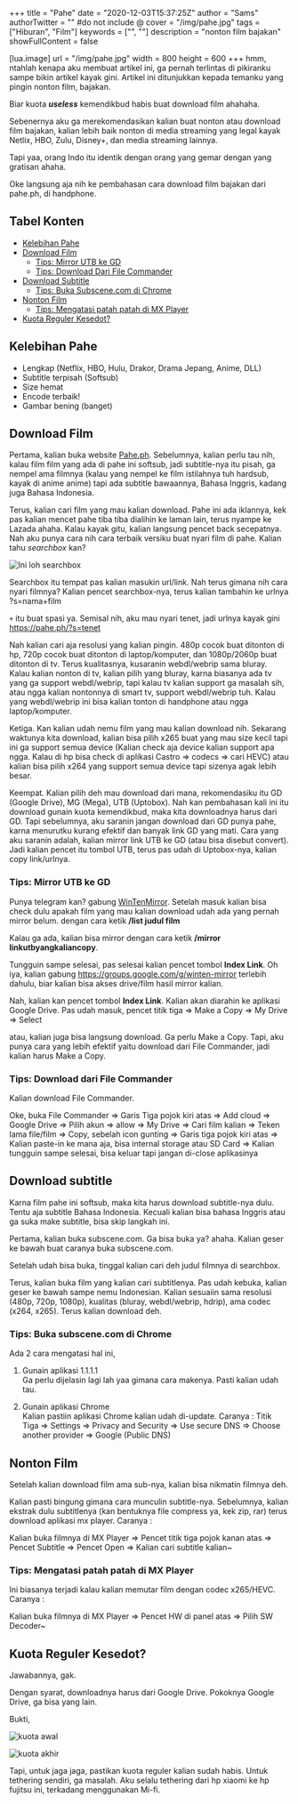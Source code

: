 +++
title = "Pahe"
date = "2020-12-03T15:37:25Z"
author = "Sams"
authorTwitter = "" #do not include @
cover = "/img/pahe.jpg"
tags = ["Hiburan", "Film"]
keywords = ["", ""]
description = "nonton film bajakan"
showFullContent = false

[lua.image]
url = "/img/pahe.jpg"
width = 800
height = 600
+++
hmm, ntahlah kenapa aku membuat artikel ini, ga pernah terlintas di pikiranku sampe bikin artikel kayak gini. Artikel ini ditunjukkan kepada temanku yang pingin nonton film, bajakan. 

Biar kuota **_useless_** kemendikbud habis buat download film ahahaha. 

Sebenernya aku ga merekomendasikan kalian buat nonton atau download film bajakan, kalian lebih baik nonton di media streaming yang legal kayak Netlix, HBO, Zulu, Disney+, dan media streaming lainnya. 

Tapi yaa, orang Indo itu identik dengan orang yang gemar dengan yang gratisan ahaha. 

Oke langsung aja nih ke pembahasan cara download film bajakan dari pahe.ph, di handphone. 

## Tabel Konten
- [Kelebihan Pahe](#kelebihan-pahe)
- [Download Film](#download-film)
  - [Tips: Mirror UTB ke GD](#tips-mirror-utb-ke-gd)
  - [Tips: Download Dari File Commander](#tips-download-dari-file-commander)
- [Download Subtitle](#download-subtitle)
  - [Tips: Buka Subscene.com di Chrome](#tips-buka-subscenecom-di-chrome)
- [Nonton Film](#nonton-film)
  - [Tips: Mengatasi patah patah di MX Player](#tips-mengatasi-patah-patah-di-mx-player)
- [Kuota Reguler Kesedot?](#kuota-reguler-kesedot)

## Kelebihan Pahe 
+ Lengkap (Netflix, HBO, Hulu, Drakor, Drama Jepang, Anime, DLL)
+ Subtitle terpisah (Softsub)
+ Size hemat
+ Encode terbaik! 
+ Gambar bening (banget)

## Download Film 
Pertama, kalian buka website [Pahe.ph](https://pahe.ph). Sebelumnya, kalian perlu tau nih, kalau film film yang ada di pahe ini softsub, jadi subtitle-nya itu pisah, ga nempel ama filmnya (kalau yang nempel ke film istilahnya tuh hardsub, kayak di anime anime) tapi ada subtitle bawaannya, Bahasa Inggris, kadang juga Bahasa Indonesia. 

Terus, kalian cari film yang mau kalian download. Pahe ini ada iklannya, kek pas kalian mencet pahe tiba tiba dialihin ke laman lain, terus nyampe ke Lazada ahaha. Kalau kayak gitu, kalian langsung pencet back secepatnya. Nah aku punya cara nih cara terbaik versiku buat nyari film di pahe. Kalian tahu _searchbox_ kan? 

![Ini loh searchbox](/img/searchbox.jpg)

Searchbox itu tempat pas kalian masukin url/link. Nah terus gimana nih cara nyari filmnya? Kalian pencet searchbox-nya, terus kalian tambahin ke urlnya ?s=nama+film

`+` itu buat spasi ya. Semisal nih, aku mau nyari tenet, jadi urlnya kayak gini https://pahe.ph/?s=tenet

Nah kalian cari aja resolusi yang kalian pingin. 480p cocok buat ditonton di hp, 720p cocok buat ditonton di laptop/komputer, dan 1080p/2060p buat ditonton di tv. 
Terus kualitasnya, kusaranin webdl/webrip sama bluray. Kalau kalian nonton di tv, kalian pilih yang bluray, karna biasanya ada tv yang ga support webdl/webrip, tapi kalau tv kalian support ga masalah sih, atau ngga kalian nontonnya di smart tv, support webdl/webrip tuh. Kalau yang webdl/webrip ini bisa kalian tonton di handphone atau ngga laptop/komputer. 

Ketiga. Kan kalian udah nemu film yang mau kalian download nih. Sekarang waktunya kita download, kalian bisa pilih x265 buat yang mau size kecil tapi ini ga support semua device (Kalian check aja device kalian support apa ngga. Kalau di hp bisa check di aplikasi Castro => codecs => cari HEVC) atau kalian bisa pilih x264 yang support semua device tapi sizenya agak lebih besar. 

Keempat. Kalian pilih deh mau download dari mana, rekomendasiku itu GD (Google Drive), MG (Mega), UTB (Uptobox). Nah kan pembahasan kali ini itu download gunain kuota kemendikbud, maka kita downloadnya harus dari GD. Tapi sebelumnya, aku saranin jangan download dari GD punya pahe, karna menurutku kurang efektif dan banyak link GD yang mati. Cara yang aku saranin adalah, kalian mirror link UTB ke GD (atau bisa disebut convert). Jadi kalian pencet itu tombol UTB, terus pas udah di Uptobox-nya, kalian copy link/urlnya. 

### Tips: Mirror UTB ke GD
Punya telegram kan? gabung [WinTenMirror](https://t.me/WinTenMirror). Setelah masuk kalian bisa check dulu apakah film yang mau kalian download udah ada yang pernah mirror belum. dengan cara ketik **/list judul film**

Kalau ga ada, kalian bisa mirror dengan cara ketik **/mirror linkutbyangkaliancopy**. 

Tungguin sampe selesai, pas selesai kalian pencet tombol **Index Link**. Oh iya, kalian gabung https://groups.google.com/g/winten-mirror terlebih dahulu, biar kalian bisa akses drive/film hasil mirror kalian. 

Nah, kalian kan pencet tombol **Index Link**. Kalian akan diarahin ke aplikasi Google Drive. Pas udah masuk, pencet titik tiga => Make a Copy => My Drive => Select

atau, kalian juga bisa langsung download. Ga perlu Make a Copy. Tapi, aku punya cara yang lebih efektif yaitu download dari File Commander, jadi kalian harus Make a Copy. 

### Tips: Download dari File Commander 
Kalian download File Commander. 

Oke, buka File Commander => Garis Tiga pojok kiri atas => Add cloud => Google Drive => Pilih akun => allow => My Drive => Cari film kalian => Teken lama file/film => Copy, sebelah icon gunting => Garis tiga pojok kiri atas => Kalian paste-in ke mana aja, bisa internal storage atau SD Card => Kalian tungguin sampe selesai, bisa keluar tapi jangan di-close aplikasinya 

## Download subtitle
Karna film pahe ini softsub, maka kita harus download subtitle-nya dulu. Tentu aja subtitle Bahasa Indonesia. Kecuali kalian bisa bahasa Inggris atau ga suka make subtitle, bisa skip langkah ini. 

Pertama, kalian buka subscene.com. Ga bisa buka ya? ahaha. Kalian geser ke bawah buat caranya buka subscene.com. 

Setelah udah bisa buka, tinggal kalian cari deh judul filmnya di searchbox. 

Terus, kalian buka film yang kalian cari subtitlenya. Pas udah kebuka, kalian geser ke bawah sampe nemu Indonesian. Kalian sesuaiin sama resolusi (480p, 720p, 1080p), kualitas (bluray, webdl/webrip, hdrip), ama codec (x264, x265). Terus kalian download deh. 

### Tips: Buka subscene.com di Chrome
Ada 2 cara mengatasi hal ini, 

1. Gunain aplikasi 1.1.1.1<br>
Ga perlu dijelasin lagi lah yaa gimana cara makenya. Pasti kalian udah tau. 

2. Gunain aplikasi Chrome<br>
Kalian pastiin aplikasi Chrome kalian udah di-update. Caranya :
Titik Tiga => Settings => Privacy and Security => Use secure DNS => Choose another provider => Google (Public DNS)

## Nonton Film 
Setelah kalian download film ama sub-nya, kalian bisa nikmatin filmnya deh. 

Kalian pasti bingung gimana cara munculin subtitle-nya. Sebelumnya, kalian ekstrak dulu subtitlenya (kan bentuknya file compress ya, kek zip, rar) terus download aplikasi mx player. Caranya :

Kalian buka filmnya di MX Player => Pencet titik tiga pojok kanan atas => Pencet Subtitle => Pencet Open => Kalian cari subtitle kalian~

### Tips: Mengatasi patah patah di MX Player
Ini biasanya terjadi kalau kalian memutar film dengan codec x265/HEVC. Caranya :

Kalian buka filmnya di MX Player => Pencet HW di panel atas => Pilih SW Decoder~

## Kuota Reguler Kesedot? 
Jawabannya, gak. 

Dengan syarat, downloadnya harus dari Google Drive. Pokoknya Google Drive, ga bisa yang lain. 

Bukti, 

![kuota awal](/img/bukti1.jpg)

![kuota akhir](/img/bukti2.jpg)

Tapi, untuk jaga jaga, pastikan kuota reguler kalian sudah habis. 
Untuk tethering sendiri, ga masalah. Aku selalu tethering dari hp xiaomi ke hp fujitsu ini, terkadang menggunakan Mi-fi. 
